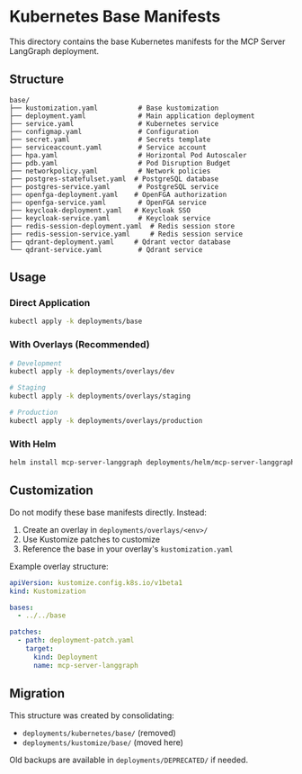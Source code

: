 # Kubernetes Base Manifests

This directory contains the base Kubernetes manifests for the MCP Server LangGraph deployment.

## Structure

```
base/
├── kustomization.yaml          # Base kustomization
├── deployment.yaml             # Main application deployment
├── service.yaml                # Kubernetes service
├── configmap.yaml              # Configuration
├── secret.yaml                 # Secrets template
├── serviceaccount.yaml         # Service account
├── hpa.yaml                    # Horizontal Pod Autoscaler
├── pdb.yaml                    # Pod Disruption Budget
├── networkpolicy.yaml          # Network policies
├── postgres-statefulset.yaml  # PostgreSQL database
├── postgres-service.yaml       # PostgreSQL service
├── openfga-deployment.yaml    # OpenFGA authorization
├── openfga-service.yaml        # OpenFGA service
├── keycloak-deployment.yaml   # Keycloak SSO
├── keycloak-service.yaml       # Keycloak service
├── redis-session-deployment.yaml  # Redis session store
├── redis-session-service.yaml     # Redis session service
├── qdrant-deployment.yaml     # Qdrant vector database
└── qdrant-service.yaml         # Qdrant service
```

## Usage

### Direct Application

```bash
kubectl apply -k deployments/base
```

### With Overlays (Recommended)

```bash
# Development
kubectl apply -k deployments/overlays/dev

# Staging
kubectl apply -k deployments/overlays/staging

# Production
kubectl apply -k deployments/overlays/production
```

### With Helm

```bash
helm install mcp-server-langgraph deployments/helm/mcp-server-langgraph
```

## Customization

Do not modify these base manifests directly. Instead:

1. Create an overlay in `deployments/overlays/<env>/`
2. Use Kustomize patches to customize
3. Reference the base in your overlay's `kustomization.yaml`

Example overlay structure:

```yaml
apiVersion: kustomize.config.k8s.io/v1beta1
kind: Kustomization

bases:
  - ../../base

patches:
  - path: deployment-patch.yaml
    target:
      kind: Deployment
      name: mcp-server-langgraph
```

## Migration

This structure was created by consolidating:
- `deployments/kubernetes/base/` (removed)
- `deployments/kustomize/base/` (moved here)

Old backups are available in `deployments/DEPRECATED/` if needed.
